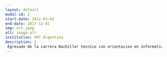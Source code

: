 ```yaml
---
layout: default
modal-id: 2
start-date: 2012-03-01
end-date: 2017-12-01
img: ort.jpeg
alt: image-alt
institution: ORT Argentina
description: |
 Egresado de la carrera Bachiller tecnico con orientacion en informatica y medios de comunicacion digitales
---
```

